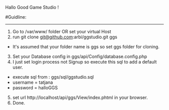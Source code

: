 Hallo Good Game Studio !

#Guidline:

---

1.	Go to /var/www/ folder OR set your virtual Host
2.	run git clone git@github.com:arbi/ggstudio.git ggs 
  * It's assumed that your folder name is ggs so set ggs folder for cloning.
3. 	Set your Database config in ggs/api/Config/database.config.php
4. 	I just set login process not Signup so execute this sql to add a default user.
  * execute sql from : ggs/sql/ggstudio.sql
  *	username = tatjana
  *	password = halloGGS

5.	set url http://localhost/api/ggs/View/index.phtml in your browser.
6.	Done.


